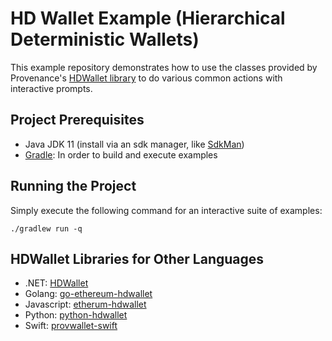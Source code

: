 # HD Wallet Example (Hierarchical Deterministic Wallets)

This example repository demonstrates how to use the classes provided by Provenance's [HDWallet library](https://github.com/provenance-io/hdwallet) 
to do various common actions with interactive prompts.

## Project Prerequisites 
- Java JDK 11 (install via an sdk manager, like [SdkMan](https://sdkman.io/))
- [Gradle](https://gradle.org/install/): In order to build and execute examples

## Running the Project

Simply execute the following command for an interactive suite of examples:
```shell
./gradlew run -q
```

## HDWallet Libraries for Other Languages
- .NET: [HDWallet](https://github.com/farukterzioglu/HDWallet)
- Golang: [go-ethereum-hdwallet](https://github.com/miguelmota/go-ethereum-hdwallet)
- Javascript: [etherum-hdwallet](https://github.com/miguelmota/ethereum-hdwallet)
- Python: [python-hdwallet](https://github.com/meherett/python-hdwallet)
- Swift: [provwallet-swift](https://github.com/provenance-io/provwallet-swift)
